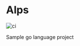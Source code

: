 # Alps
![ci](https://github.com/smoretto/alpine/workflows/ci/badge.svg)

Sample go language project
